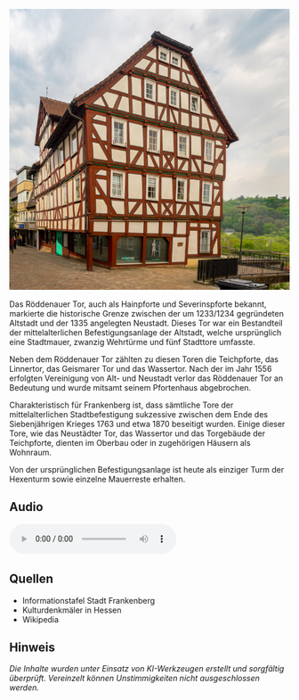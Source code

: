 ![Röddenauer Tor](./images/frankenberg/p38.jpg)

Das Röddenauer Tor, auch als Hainpforte und Severinspforte bekannt, markierte die historische Grenze zwischen der um 1233/1234 gegründeten Altstadt und der 1335 angelegten Neustadt. Dieses Tor war ein Bestandteil der mittelalterlichen Befestigungsanlage der Altstadt, welche ursprünglich eine Stadtmauer, zwanzig Wehrtürme und fünf Stadttore umfasste.

Neben dem Röddenauer Tor zählten zu diesen Toren die Teichpforte, das Linnertor, das Geismarer Tor und das Wassertor. Nach der im Jahr 1556 erfolgten Vereinigung von Alt- und Neustadt verlor das Röddenauer Tor an Bedeutung und wurde mitsamt seinem Pfortenhaus abgebrochen.

Charakteristisch für Frankenberg ist, dass sämtliche Tore der mittelalterlichen Stadtbefestigung sukzessive zwischen dem Ende des Siebenjährigen Krieges 1763 und etwa 1870 beseitigt wurden. Einige dieser Tore, wie das Neustädter Tor, das Wassertor und das Torgebäude der Teichpforte, dienten im Oberbau oder in zugehörigen Häusern als Wohnraum.

Von der ursprünglichen Befestigungsanlage ist heute als einziger Turm der Hexenturm sowie einzelne Mauerreste erhalten.

## Audio

<audio controls class="full-width-audio">
  <source src="locales/frankenberg/de/p38.mp3" type="audio/mpeg">
  Dein Browser unterstützt kein Audioelement.
</audio>

## Quellen

- Informationstafel Stadt Frankenberg
- Kulturdenkmäler in Hessen
- Wikipedia

## Hinweis

_Die Inhalte wurden unter Einsatz von KI-Werkzeugen erstellt und sorgfältig überprüft. Vereinzelt können Unstimmigkeiten nicht ausgeschlossen werden._